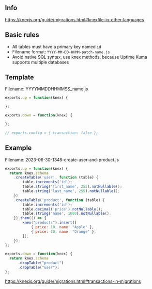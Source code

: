 ## Info

https://knexjs.org/guide/migrations.html#knexfile-in-other-languages

## Basic rules
- All tables must have a primary key named `id`
- Filename format: `YYYY-MM-DD-HHMM-patch-name.js`
- Avoid native SQL syntax, use knex methods, because Uptime Kuma supports multiple databases

## Template

Filename: YYYYMMDDHHMMSS_name.js

```js
exports.up = function(knex) {

};

exports.down = function(knex) {

};

// exports.config = { transaction: false };
```

## Example

Filename: 2023-06-30-1348-create-user-and-product.js

```js
exports.up = function(knex) {
  return knex.schema
    .createTable('user', function (table) {
        table.increments('id');
        table.string('first_name', 255).notNullable();
        table.string('last_name', 255).notNullable();
    })
    .createTable('product', function (table) {
        table.increments('id');
        table.decimal('price').notNullable();
        table.string('name', 1000).notNullable();
    }).then(() => {
        knex("products").insert([
            { price: 10, name: "Apple" },
            { price: 20, name: "Orange" },
        ]);
    });
};

exports.down = function(knex) {
  return knex.schema
      .dropTable("product")
      .dropTable("user");
};
```

https://knexjs.org/guide/migrations.html#transactions-in-migrations
